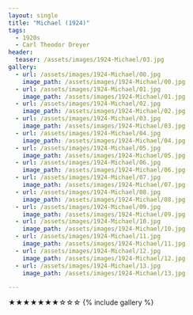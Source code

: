 ```yaml
---
layout: single
title: "Michael (1924)"
tags:
  - 1920s 
  - Carl Theodor Dreyer
header:
  teaser: /assets/images/1924-Michael/03.jpg
gallery:
  - url: /assets/images/1924-Michael/00.jpg
    image_path: /assets/images/1924-Michael/00.jpg  
  - url: /assets/images/1924-Michael/01.jpg
    image_path: /assets/images/1924-Michael/01.jpg
  - url: /assets/images/1924-Michael/02.jpg
    image_path: /assets/images/1924-Michael/02.jpg
  - url: /assets/images/1924-Michael/03.jpg
    image_path: /assets/images/1924-Michael/03.jpg
  - url: /assets/images/1924-Michael/04.jpg
    image_path: /assets/images/1924-Michael/04.jpg
  - url: /assets/images/1924-Michael/05.jpg
    image_path: /assets/images/1924-Michael/05.jpg
  - url: /assets/images/1924-Michael/06.jpg
    image_path: /assets/images/1924-Michael/06.jpg
  - url: /assets/images/1924-Michael/07.jpg
    image_path: /assets/images/1924-Michael/07.jpg
  - url: /assets/images/1924-Michael/08.jpg
    image_path: /assets/images/1924-Michael/08.jpg
  - url: /assets/images/1924-Michael/09.jpg
    image_path: /assets/images/1924-Michael/09.jpg
  - url: /assets/images/1924-Michael/10.jpg
    image_path: /assets/images/1924-Michael/10.jpg
  - url: /assets/images/1924-Michael/11.jpg
    image_path: /assets/images/1924-Michael/11.jpg
  - url: /assets/images/1924-Michael/12.jpg
    image_path: /assets/images/1924-Michael/12.jpg
  - url: /assets/images/1924-Michael/13.jpg
    image_path: /assets/images/1924-Michael/13.jpg

---
```

★★★★★★★☆☆☆
{% include gallery %}
